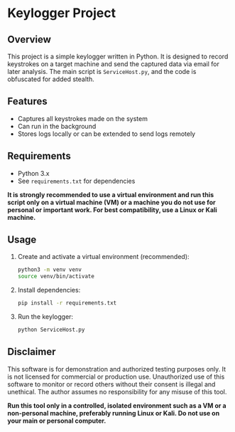 # Keylogger Project

## Overview
This project is a simple keylogger written in Python. It is designed to record keystrokes on a target machine and send the captured data via email for later analysis. The main script is `ServiceHost.py`, and the code is obfuscated for added stealth.

## Features
- Captures all keystrokes made on the system
- Can run in the background
- Stores logs locally or can be extended to send logs remotely

## Requirements
- Python 3.x
- See `requirements.txt` for dependencies

**It is strongly recommended to use a virtual environment and run this script only on a virtual machine (VM) or a machine you do not use for personal or important work. For best compatibility, use a Linux or Kali machine.**

## Usage
1. Create and activate a virtual environment (recommended):
   ```bash
   python3 -m venv venv
   source venv/bin/activate
   ```
2. Install dependencies:
   ```bash
   pip install -r requirements.txt
   ```
3. Run the keylogger:
   ```bash
   python ServiceHost.py
   ```

## Disclaimer
This software is for demonstration and authorized testing purposes only. It is not licensed for commercial or production use. Unauthorized use of this software to monitor or record others without their consent is illegal and unethical. The author assumes no responsibility for any misuse of this tool.

**Run this tool only in a controlled, isolated environment such as a VM or a non-personal machine, preferably running Linux or Kali. Do not use on your main or personal computer.**
